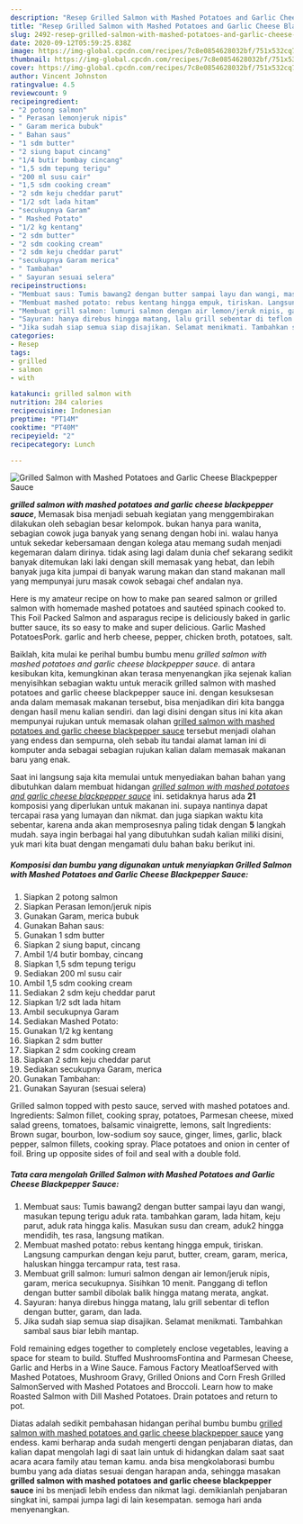 ```yaml
---
description: "Resep Grilled Salmon with Mashed Potatoes and Garlic Cheese Blackpepper Sauce yang simpel"
title: "Resep Grilled Salmon with Mashed Potatoes and Garlic Cheese Blackpepper Sauce yang simpel"
slug: 2492-resep-grilled-salmon-with-mashed-potatoes-and-garlic-cheese-blackpepper-sauce-yang-simpel
date: 2020-09-12T05:59:25.838Z
image: https://img-global.cpcdn.com/recipes/7c8e0854628032bf/751x532cq70/grilled-salmon-with-mashed-potatoes-and-garlic-cheese-blackpepper-sauce-foto-resep-utama.jpg
thumbnail: https://img-global.cpcdn.com/recipes/7c8e0854628032bf/751x532cq70/grilled-salmon-with-mashed-potatoes-and-garlic-cheese-blackpepper-sauce-foto-resep-utama.jpg
cover: https://img-global.cpcdn.com/recipes/7c8e0854628032bf/751x532cq70/grilled-salmon-with-mashed-potatoes-and-garlic-cheese-blackpepper-sauce-foto-resep-utama.jpg
author: Vincent Johnston
ratingvalue: 4.5
reviewcount: 9
recipeingredient:
- "2 potong salmon"
- " Perasan lemonjeruk nipis"
- " Garam merica bubuk"
- " Bahan saus"
- "1 sdm butter"
- "2 siung baput cincang"
- "1/4 butir bombay cincang"
- "1,5 sdm tepung terigu"
- "200 ml susu cair"
- "1,5 sdm cooking cream"
- "2 sdm keju cheddar parut"
- "1/2 sdt lada hitam"
- "secukupnya Garam"
- " Mashed Potato"
- "1/2 kg kentang"
- "2 sdm butter"
- "2 sdm cooking cream"
- "2 sdm keju cheddar parut"
- "secukupnya Garam merica"
- " Tambahan"
- " Sayuran sesuai selera"
recipeinstructions:
- "Membuat saus: Tumis bawang2 dengan butter sampai layu dan wangi, masukan tepung terigu aduk rata. tambahkan garam, lada hitam, keju parut, aduk rata hingga kalis. Masukan susu dan cream, aduk2 hingga mendidih, tes rasa, langsung matikan."
- "Membuat mashed potato: rebus kentang hingga empuk, tiriskan. Langsung campurkan dengan keju parut, butter, cream, garam, merica, haluskan hingga tercampur rata, test rasa."
- "Membuat grill salmon: lumuri salmon dengan air lemon/jeruk nipis, garam, merica secukupnya. Sisihkan 10 menit. Panggang di teflon dengan butter sambil dibolak balik hingga matang merata, angkat."
- "Sayuran: hanya direbus hingga matang, lalu grill sebentar di teflon dengan butter, garam, dan lada."
- "Jika sudah siap semua siap disajikan. Selamat menikmati. Tambahkan sambal saus biar lebih mantap."
categories:
- Resep
tags:
- grilled
- salmon
- with

katakunci: grilled salmon with 
nutrition: 284 calories
recipecuisine: Indonesian
preptime: "PT14M"
cooktime: "PT40M"
recipeyield: "2"
recipecategory: Lunch

---
```



![Grilled Salmon with Mashed Potatoes and Garlic Cheese Blackpepper Sauce](https://img-global.cpcdn.com/recipes/7c8e0854628032bf/751x532cq70/grilled-salmon-with-mashed-potatoes-and-garlic-cheese-blackpepper-sauce-foto-resep-utama.jpg)

<b><i>grilled salmon with mashed potatoes and garlic cheese blackpepper sauce</i></b>, Memasak bisa menjadi sebuah kegiatan yang menggembirakan dilakukan oleh sebagian besar kelompok. bukan hanya para wanita, sebagian cowok juga banyak yang senang dengan hobi ini. walau hanya untuk sekedar kebersamaan dengan kolega atau memang sudah menjadi kegemaran dalam dirinya. tidak asing lagi dalam dunia chef sekarang sedikit banyak ditemukan laki laki dengan skill memasak yang hebat, dan lebih banyak juga kita jumpai di banyak warung makan dan stand makanan mall yang mempunyai juru masak cowok sebagai chef andalan nya.

Here is my amateur recipe on how to make pan seared salmon or grilled salmon with homemade mashed potatoes and sautéed spinach cooked to. This Foil Packed Salmon and asparagus recipe is deliciously baked in garlic butter sauce, its so easy to make and super delicious. Garlic Mashed PotatoesPork. garlic and herb cheese, pepper, chicken broth, potatoes, salt.

Baiklah, kita mulai ke perihal bumbu bumbu menu <i>grilled salmon with mashed potatoes and garlic cheese blackpepper sauce</i>. di antara kesibukan kita, kemungkinan akan terasa menyenangkan jika sejenak kalian menyisihkan sebagian waktu untuk meracik grilled salmon with mashed potatoes and garlic cheese blackpepper sauce ini. dengan kesuksesan anda dalam memasak makanan tersebut, bisa menjadikan diri kita bangga dengan hasil menu kalian sendiri. dan lagi disini dengan situs ini kita akan mempunyai rujukan untuk memasak olahan <u>grilled salmon with mashed potatoes and garlic cheese blackpepper sauce</u> tersebut menjadi olahan yang endess dan sempurna, oleh sebab itu tandai alamat laman ini di komputer anda sebagai sebagian rujukan kalian dalam memasak makanan baru yang enak.


Saat ini langsung saja kita memulai untuk menyediakan bahan bahan yang dibutuhkan dalam membuat hidangan <u><i>grilled salmon with mashed potatoes and garlic cheese blackpepper sauce</i></u> ini. setidaknya harus ada <b>21</b> komposisi yang diperlukan untuk makanan ini. supaya nantinya dapat tercapai rasa yang lumayan dan nikmat. dan juga siapkan waktu kita sebentar, karena anda akan memprosesnya paling tidak dengan <b>5</b> langkah mudah. saya ingin berbagai hal yang dibutuhkan sudah kalian miliki disini, yuk mari kita buat dengan mengamati dulu bahan baku berikut ini.

<!--inarticleads1-->

##### Komposisi dan bumbu yang digunakan untuk menyiapkan Grilled Salmon with Mashed Potatoes and Garlic Cheese Blackpepper Sauce:

1. Siapkan 2 potong salmon
1. Siapkan  Perasan lemon/jeruk nipis
1. Gunakan  Garam, merica bubuk
1. Gunakan  Bahan saus:
1. Gunakan 1 sdm butter
1. Siapkan 2 siung baput, cincang
1. Ambil 1/4 butir bombay, cincang
1. Siapkan 1,5 sdm tepung terigu
1. Sediakan 200 ml susu cair
1. Ambil 1,5 sdm cooking cream
1. Sediakan 2 sdm keju cheddar parut
1. Siapkan 1/2 sdt lada hitam
1. Ambil secukupnya Garam
1. Sediakan  Mashed Potato:
1. Gunakan 1/2 kg kentang
1. Siapkan 2 sdm butter
1. Siapkan 2 sdm cooking cream
1. Siapkan 2 sdm keju cheddar parut
1. Sediakan secukupnya Garam, merica
1. Gunakan  Tambahan:
1. Gunakan  Sayuran (sesuai selera)


Grilled salmon topped with pesto sauce, served with mashed potatoes and. Ingredients: Salmon fillet, cooking spray, potatoes, Parmesan cheese, mixed salad greens, tomatoes, balsamic vinaigrette, lemons, salt Ingredients: Brown sugar, bourbon, low-sodium soy sauce, ginger, limes, garlic, black pepper, salmon fillets, cooking spray. Place potatoes and onion in center of foil. Bring up opposite sides of foil and seal with a double fold. 

<!--inarticleads2-->

##### Tata cara mengolah Grilled Salmon with Mashed Potatoes and Garlic Cheese Blackpepper Sauce:

1. Membuat saus: Tumis bawang2 dengan butter sampai layu dan wangi, masukan tepung terigu aduk rata. tambahkan garam, lada hitam, keju parut, aduk rata hingga kalis. Masukan susu dan cream, aduk2 hingga mendidih, tes rasa, langsung matikan.
1. Membuat mashed potato: rebus kentang hingga empuk, tiriskan. Langsung campurkan dengan keju parut, butter, cream, garam, merica, haluskan hingga tercampur rata, test rasa.
1. Membuat grill salmon: lumuri salmon dengan air lemon/jeruk nipis, garam, merica secukupnya. Sisihkan 10 menit. Panggang di teflon dengan butter sambil dibolak balik hingga matang merata, angkat.
1. Sayuran: hanya direbus hingga matang, lalu grill sebentar di teflon dengan butter, garam, dan lada.
1. Jika sudah siap semua siap disajikan. Selamat menikmati. Tambahkan sambal saus biar lebih mantap.


Fold remaining edges together to completely enclose vegetables, leaving a space for steam to build. Stuffed MushroomsFontina and Parmesan Cheese, Garlic and Herbs in a Wine Sauce. Famous Factory MeatloafServed with Mashed Potatoes, Mushroom Gravy, Grilled Onions and Corn Fresh Grilled SalmonServed with Mashed Potatoes and Broccoli. Learn how to make Roasted Salmon with Dill Mashed Potatoes. Drain potatoes and return to pot. 

Diatas adalah sedikit pembahasan hidangan perihal bumbu bumbu <u>grilled salmon with mashed potatoes and garlic cheese blackpepper sauce</u> yang endess. kami berharap anda sudah mengerti dengan penjabaran diatas, dan kalian dapat mengolah lagi di saat lain untuk di hidangkan dalam saat saat acara acara family atau teman kamu. anda bisa mengkolaborasi bumbu bumbu yang ada diatas sesuai dengan harapan anda, sehingga masakan <b>grilled salmon with mashed potatoes and garlic cheese blackpepper sauce</b> ini bs menjadi lebih endess dan nikmat lagi. demikianlah penjabaran singkat ini, sampai jumpa lagi di lain kesempatan. semoga hari anda menyenangkan.
